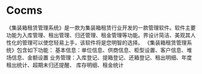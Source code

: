 # Cocms
 《集装箱租赁管理系统》是一款为集装箱租赁行业开发的一款管理软件。软件主要功能为入库管理、租出管理、归还管理、租金管理等功能。界设计简洁、美观其人性化的管理可以使您轻易上手，该软件将是您明智的选择。 《集装箱租赁管理系统》包含如下功能： 基本信息：单位信息、供商信息、柜型设置、客户信息、堆场信息、金额设置 业务管理：入库登记、提箱登记、还箱登记、租出明细、年度租出统计、超期未归还提醒、 库存明细、租金统计
